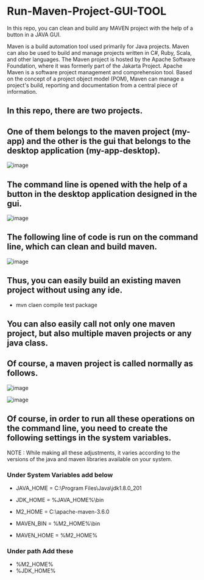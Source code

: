 # Run-Maven-Project-GUI-TOOL
In this repo, you can clean and build any MAVEN project with the help of a button in a JAVA GUI.

Maven is a build automation tool used primarily for Java projects. Maven can also be used to build and manage projects written in C#, Ruby, Scala, and other languages. The Maven project is hosted by the Apache Software Foundation, where it was formerly part of the Jakarta Project. Apache Maven is a software project management and comprehension tool. Based on the concept of a project object model (POM), Maven can manage a project's build, reporting and documentation from a central piece of information.

## In this repo, there are two projects.
## One of them belongs to the maven project (my-app) and the other is the gui that belongs to the desktop application (my-app-desktop).

![image](https://user-images.githubusercontent.com/5441882/131273700-ecd6c9b8-7a94-47e4-bb33-582f90bcbed2.png)

## The command line is opened with the help of a button in the desktop application designed in the gui. 

![image](https://user-images.githubusercontent.com/5441882/131273673-25f5f9e2-4393-47d9-8ddf-af434dd54b9c.png)

## The following line of code is run on the command line, which can clean and build maven.

![image](https://user-images.githubusercontent.com/5441882/131273359-6269edd8-fb24-4cbb-a335-19c4b643ddec.png)

## Thus, you can easily build an existing maven project without using any ide. 

* mvn claen compile test package

## You can also easily call not only one maven project, but also multiple maven projects or any java class.

## Of course, a maven project is called normally as follows.

![image](https://user-images.githubusercontent.com/5441882/131273747-ade31cc4-cc0a-4f44-a6b3-64e4df9a1b22.png)

![image](https://user-images.githubusercontent.com/5441882/131273794-683fcc60-f87c-4174-9420-22847d3db827.png)

## Of course, in order to run all these operations on the command line, you need to create the following settings in the system variables.
NOTE : While making all these adjustments, it varies according to the versions of the java and maven libraries available on your system.

### Under System Variables add below

* JAVA_HOME = C:\Program Files\Java\jdk1.8.0_201

* JDK_HOME = %JAVA_HOME%\bin

* M2_HOME = C:\apache-maven-3.6.0

* MAVEN_BIN = %M2_HOME%\bin

* MAVEN_HOME = %M2_HOME%

### Under path Add these

* %M2_HOME%
* %JDK_HOME%



